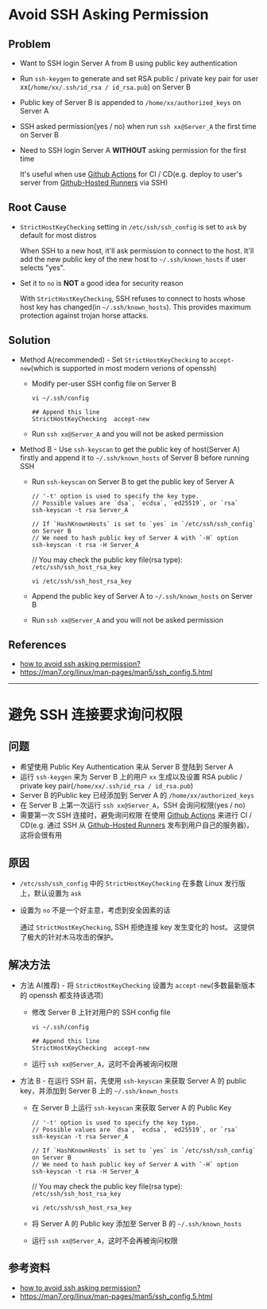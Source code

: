 # Avoid SSH Asking Permission

## Problem
* Want to SSH login Server A from B using public key authentication
* Run `ssh-keygen` to generate and set RSA public / private key pair for user xx(`/home/xx/.ssh/id_rsa / id_rsa.pub`) on Server B
* Public key of Server B is appended to `/home/xx/authorized_keys` on Server A
* SSH asked permission(yes / no) when run `ssh xx@Server_A` the first time on Server B
* Need to SSH login Server A **WITHOUT** asking permission for the first time
  
  It's useful when use [Github Actions](https://github.com/features/actions) for CI / CD(e.g. deploy to user's server from [Github-Hosted Runners](https://docs.github.com/en/actions/using-github-hosted-runners/about-github-hosted-runners) via SSH)

## Root Cause
* `StrictHostKeyChecking` setting in `/etc/ssh/ssh_config` is set to `ask` by default for most distros
  
  When SSH to a new host, it'll ask permission to connect to the host.
  It'll add the new public key of the new host to `~/.ssh/known_hosts` if user selects "yes".

* Set it to `no` is **NOT** a good idea for security reason
  
  With `StrictHostKeyChecking`, SSH refuses to connect to hosts whose host key has changed(in `~/.ssh/known_hosts`).
  This provides maximum protection against trojan horse attacks.

## Solution
* Method A(recommended) - Set `StrictHostKeyChecking` to `accept-new`(which is supported in most modern verions of openssh)

  * Modify per-user SSH config file on Server B

    ```
    vi ~/.ssh/config
    ```

    ```
    ## Append this line
    StrictHostKeyChecking  accept-new
    ```

  * Run `ssh xx@Server_A` and you will not be asked permission

* Method B - Use `ssh-keyscan` to get the public key of host(Server A) firstly and append it to `~/.ssh/known_hosts` of Server B before running SSH

  * Run `ssh-keyscan` on Server B to get the public key of Server A

    ```
    // '-t' option is used to specify the key type.
    // Possible values are `dsa`, `ecdsa`, `ed25519`, or `rsa`
    ssh-keyscan -t rsa Server_A
    ```

    ```
    // If `HashKnownHosts` is set to `yes` in `/etc/ssh/ssh_config` on Server B
    // We need to hash public key of Server A with `-H` option
    ssh-keyscan -t rsa -H Server_A
    ```

    // You may check the public key file(rsa type): `/etc/ssh/ssh_host_rsa_key`
    ```
    vi /etc/ssh/ssh_host_rsa_key
    ```

  * Append the public key of Server A to `~/.ssh/known_hosts` on Server B

  * Run `ssh xx@Server_A` and you will not be asked permission

## References
* [how to avoid ssh asking permission?](https://unix.stackexchange.com/questions/33271/how-to-avoid-ssh-asking-permission)
* <https://man7.org/linux/man-pages/man5/ssh_config.5.html>

-----------------

# 避免 SSH 连接要求询问权限

## 问题
* 希望使用 Public Key Authentication 来从 Server B 登陆到 Server A
* 运行 `ssh-keygen` 来为 Server B 上的用户 `xx` 生成以及设置 RSA public / private key pair(`/home/xx/.ssh/id_rsa / id_rsa.pub`)
* Server B 的Public key 已经添加到 Server A 的 `/home/xx/authorized_keys`
* 在 Server B 上第一次运行 `ssh xx@Server_A`，SSH 会询问权限(yes / no)
* 需要第一次 SSH 连接时，避免询问权限
    在使用 [Github Actions](https://github.com/features/actions) 来进行 CI / CD(e.g. 通过 SSH 从 [Github-Hosted Runners](https://docs.github.com/en/actions/using-github-hosted-runners/about-github-hosted-runners) 发布到用户自己的服务器)，这将会很有用

## 原因
* `/etc/ssh/ssh_config` 中的 `StrictHostKeyChecking` 在多数 Linux 发行版上，默认设置为 `ask`
* 设置为 `no` 不是一个好主意，考虑到安全因素的话

  通过 `StrictHostKeyChecking`, SSH 拒绝连接 key 发生变化的 host。
  这提供了极大的针对木马攻击的保护。

## 解决方法
* 方法 A(推荐) - 将 `StrictHostKeyChecking` 设置为 `accept-new`(多数最新版本的 openssh 都支持该选项)

  * 修改 Server B 上针对用户的 SSH config file

    ```
    vi ~/.ssh/config
    ```

    ```
    ## Append this line
    StrictHostKeyChecking  accept-new
    ```

  * 运行 `ssh xx@Server_A`，这时不会再被询问权限

* 方法 B - 在运行 SSH 前，先使用 `ssh-keyscan` 来获取 Server A 的 public key，并添加到 Server B 上的 `~/.ssh/known_hosts`

  * 在 Server B 上运行 `ssh-keyscan` 来获取 Server A 的 Public Key

    ```
    // '-t' option is used to specify the key type.
    // Possible values are `dsa`, `ecdsa`, `ed25519`, or `rsa`
    ssh-keyscan -t rsa Server_A
    ```

    ```
    // If `HashKnownHosts` is set to `yes` in `/etc/ssh/ssh_config` on Server B
    // We need to hash public key of Server A with `-H` option
    ssh-keyscan -t rsa -H Server_A
    ```

    // You may check the public key file(rsa type): `/etc/ssh/ssh_host_rsa_key`
    ```
    vi /etc/ssh/ssh_host_rsa_key
    ```


  * 将 Server A 的 Public key 添加至 Server B 的 `~/.ssh/known_hosts`

  * 运行 `ssh xx@Server_A`，这时不会再被询问权限

## 参考资料
* [how to avoid ssh asking permission?](https://unix.stackexchange.com/questions/33271/how-to-avoid-ssh-asking-permission)
* <https://man7.org/linux/man-pages/man5/ssh_config.5.html>
